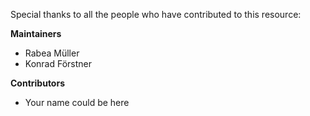 Special thanks to all the people who have contributed to this resource:

**Maintainers**
- Rabea Müller
- Konrad Förstner

**Contributors**
- Your name could be here
